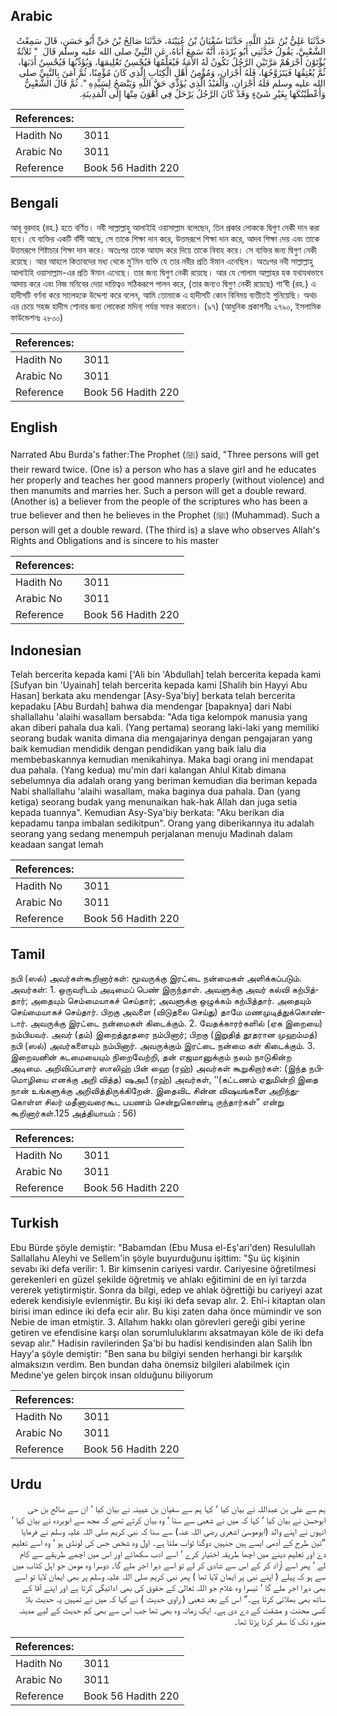 ## Arabic


<div dir="rtl" lang="ar" style={{fontSize:'larger',backgroundColor:'#f8f9fa',padding:20}}>
حَدَّثَنَا عَلِيُّ بْنُ عَبْدِ اللَّهِ، حَدَّثَنَا سُفْيَانُ بْنُ عُيَيْنَةَ، حَدَّثَنَا صَالِحُ بْنُ حَىٍّ أَبُو حَسَنٍ، قَالَ سَمِعْتُ الشَّعْبِيَّ، يَقُولُ حَدَّثَنِي أَبُو بُرْدَةَ، أَنَّهُ سَمِعَ أَبَاهُ، عَنِ النَّبِيِّ صلى الله عليه وسلم قَالَ ‏ "‏ ثَلاَثَةٌ يُؤْتَوْنَ أَجْرَهُمْ مَرَّتَيْنِ الرَّجُلُ تَكُونُ لَهُ الأَمَةُ فَيُعَلِّمُهَا فَيُحْسِنُ تَعْلِيمَهَا، وَيُؤَدِّبُهَا فَيُحْسِنُ أَدَبَهَا، ثُمَّ يُعْتِقُهَا فَيَتَزَوَّجُهَا، فَلَهُ أَجْرَانِ، وَمُؤْمِنُ أَهْلِ الْكِتَابِ الَّذِي كَانَ مُؤْمِنًا، ثُمَّ آمَنَ بِالنَّبِيِّ صلى الله عليه وسلم فَلَهُ أَجْرَانِ، وَالْعَبْدُ الَّذِي يُؤَدِّي حَقَّ اللَّهِ وَيَنْصَحُ لِسَيِّدِهِ ‏"‏‏.‏ ثُمَّ قَالَ الشَّعْبِيُّ وَأَعْطَيْتُكَهَا بِغَيْرِ شَىْءٍ وَقَدْ كَانَ الرَّجُلُ يَرْحَلُ فِي أَهْوَنَ مِنْهَا إِلَى الْمَدِينَةِ‏.‏
</div>
<div style={{backgroundColor:'#f8f9fa',padding:20, marginBottom: 10}}><table> <thead> <tr> <th>References:</th> <th></th> </tr> </thead> <tbody><tr><td>Hadith No</td><td>3011</td></tr><tr><td>Arabic No</td><td>3011</td></tr><tr><td>Reference</td><td>Book 56 Hadith 220</td></tr></tbody></table></div>

## Bengali


<div dir="ltr" lang="bn" style={{fontSize:'larger',backgroundColor:'#f8f9fa',padding:20}}>
আবূ বুরদাহ (রহ.) হতে বর্ণিত। নবী সাল্লাল্লাহু আলাইহি ওয়াসাল্লাম বলেছেন, তিন প্রকার লোককে দ্বিগুণ নেকী দান করা হবে। যে ব্যক্তির একটি বাঁদী আছে, সে তাকে শিক্ষা দান করে, উত্তমরূপে শিক্ষা দান করে, আদব শিক্ষা দেয় এবং তাকে উত্তমরূপে শিষ্টাচার শিক্ষা দান করে। অতঃপর তাকে আযাদ করে দিয়ে তাকে বিবাহ করে। সে ব্যক্তির জন্য দ্বিগুণ নেকী রয়েছে। আর আহলে কিতাবদের মধ্য থেকে মু’মিন ব্যক্তি যে তার নবীর প্রতি ঈমান এনেছিল। অতঃপর নবী সাল্লাল্লাহু আলাইহি ওয়াসাল্লাম-এর প্রতি ঈমান এনেছে। তার জন্য দ্বিগুণ নেকী রয়েছে। আর যে গোলাম আল্লাহর হক যথাযথভাবে আদায় করে এবং নিজ মনিবের দেয়া দায়িত্বও সঠিকরূপে পালন করে, (তার জন্যও দ্বিগুণ নেকী রয়েছে) শা‘বী (রহ.) এ হাদীসটি বর্ণনা করে সালেহকে উদ্দেশ্য করে বলেন, আমি তোমাকে এ হাদীসটি কোন বিনিময় ব্যতীতই শুনিয়েছি। অথচ এর চেয়ে সহজ হাদীস শোনার জন্য লোকেরা মদিনা্ পর্যন্ত সফর করতেন। (৯৭) (আধুনিক প্রকাশনীঃ ২৭৯০, ইসলামিক ফাউন্ডেশনঃ ২৮০০)
</div>
<div style={{backgroundColor:'#f8f9fa',padding:20, marginBottom: 10}}><table> <thead> <tr> <th>References:</th> <th></th> </tr> </thead> <tbody><tr><td>Hadith No</td><td>3011</td></tr><tr><td>Arabic No</td><td>3011</td></tr><tr><td>Reference</td><td>Book 56 Hadith 220</td></tr></tbody></table></div>

## English


<div dir="ltr" lang="en" style={{fontSize:'larger',backgroundColor:'#f8f9fa',padding:20}}>
Narrated Abu Burda's father:The Prophet (ﷺ) said, "Three persons will get their reward twice. (One is) a person who has a slave girl and he educates her properly and teaches her good manners properly (without violence) and then manumits and marries her. Such a person will get a double reward. (Another is) a believer from the people of the scriptures who has been a true believer and then he believes in the Prophet (ﷺ) (Muhammad). Such a person will get a double reward. (The third is) a slave who observes Allah's Rights and Obligations and is sincere to his master
</div>
<div style={{backgroundColor:'#f8f9fa',padding:20, marginBottom: 10}}><table> <thead> <tr> <th>References:</th> <th></th> </tr> </thead> <tbody><tr><td>Hadith No</td><td>3011</td></tr><tr><td>Arabic No</td><td>3011</td></tr><tr><td>Reference</td><td>Book 56 Hadith 220</td></tr></tbody></table></div>

## Indonesian


<div dir="ltr" lang="id" style={{fontSize:'larger',backgroundColor:'#f8f9fa',padding:20}}>
Telah bercerita kepada kami ['Ali bin 'Abdullah] telah bercerita kepada kami [Sufyan bin 'Uyainah] telah bercerita kepada kami [Shalih bin Hayyi Abu Hasan] berkata aku mendengar [Asy-Sya'biy] berkata telah bercerita kepadaku [Abu Burdah] bahwa dia mendengar [bapaknya] dari Nabi shallallahu 'alaihi wasallam bersabda: "Ada tiga kelompok manusia yang akan diberi pahala dua kali. (Yang pertama) seorang laki-laki yang memiliki seorang budak wanita dimana dia mengajarinya dengan pengajaran yang baik kemudian mendidik dengan pendidikan yang baik lalu dia membebaskannya kemudian menikahinya. Maka bagi orang ini mendapat dua pahala. (Yang kedua) mu'min dari kalangan Ahlul Kitab dimana sebelumnya dia adalah orang yang beriman kemudian dia beriman kepada Nabi shallallahu 'alaihi wasallam, maka baginya dua pahala. Dan (yang ketiga) seorang budak yang menunaikan hak-hak Allah dan juga setia kepada tuannya". Kemudian Asy-Sya'biy berkata: "Aku berikan dia kepadamu tanpa imbalan sedikitpun". Orang yang diberikannya itu adalah seorang yang sedang menempuh perjalanan menuju Madinah dalam keadaan sangat lemah
</div>
<div style={{backgroundColor:'#f8f9fa',padding:20, marginBottom: 10}}><table> <thead> <tr> <th>References:</th> <th></th> </tr> </thead> <tbody><tr><td>Hadith No</td><td>3011</td></tr><tr><td>Arabic No</td><td>3011</td></tr><tr><td>Reference</td><td>Book 56 Hadith 220</td></tr></tbody></table></div>

## Tamil


<div dir="ltr" lang="ta" style={{fontSize:'larger',backgroundColor:'#f8f9fa',padding:20}}>
நபி (ஸல்) அவர்கள்கூறினார்கள்: மூவருக்கு இரட்டை நன்மைகள் அளிக்கப்படும். அவர்கள்: 1. ஒருவரிடம் அடிமைப் பெண் இருந்தாள். அவளுக்கு அவர் கல்வி கற்பித்தார்; அதையும் செம்மையாகச் செய்தார்; அவளுக்கு ஒழுக்கம் கற்பித்தார். அதையும் செய்மையாகச் செய்தார். பிறகு அவளை (விடுதலை செய்து) தாமே மணமுடித்துக்கொண்டார். அவருக்கு இரட்டை நன்மைகள் கிடைக்கும். 2. வேதக்காரர்களில் (ஏக இறையை) நம்பியவர். அவர் (தம்) இறைத்தூதரை நம்பினார்; பிறகு (இறுதித் தூதரான முஹம்மத்) நபி (ஸல்) அவர்களையும் நம்பினார். அவருக்கும் இரட்டை நன்மை கள் கிடைக்கும். 3. இறைவனின் கடமையையும் நிறைவேற்றி, தன் எஜமானுக்கும் நலம் நாடுகின்ற அடிமை. அறிவிப்பாளர் ஸாலிஹ் பின் ஹை (ரஹ்) அவர்கள் கூறுகிறார்கள்: (இந்த நபிமொழியை எனக்கு அறி வித்த) ஷஅபீ (ரஹ்) அவர்கள், ‘‘(கட்டணம் ஏதுமின்றி இதை நான் உங்களுக்கு அறிவித்திருக்கிறேன். இதைவிட சின்ன விஷயங்களை அறிந்துகொள்ள சிலர் மதீனாவரைகூட பயணம் சென்றுகொண்டி ருந்தார்கள்” என்று கூறினார்கள்.125 அத்தியாயம் : 56)
</div>
<div style={{backgroundColor:'#f8f9fa',padding:20, marginBottom: 10}}><table> <thead> <tr> <th>References:</th> <th></th> </tr> </thead> <tbody><tr><td>Hadith No</td><td>3011</td></tr><tr><td>Arabic No</td><td>3011</td></tr><tr><td>Reference</td><td>Book 56 Hadith 220</td></tr></tbody></table></div>

## Turkish


<div dir="ltr" lang="tr" style={{fontSize:'larger',backgroundColor:'#f8f9fa',padding:20}}>
Ebu Bürde şöyle demiştir: "Babamdan (Ebu Musa el-Eş'ari'den) Resulullah Sallallahu Aleyhi ve Sellem'in şöyle buyurduğunu işittim: "Şu üç kişinin sevabı iki defa verilir: 1. Bir kimsenin cariyesi vardır. Cariyesine öğretilmesi gerekenleri en güzel şekilde öğretmiş ve ahlakı eğitimini de en iyi tarzda vererek yetiştirmiştir. Sonra da bilgi, edep ve ahlak öğrettiği bu cariyeyi azat ederek kendisiyle evlenmiştir. Bu kişi iki defa sevap alır. 2. Ehl-i kitaptan olan birisi iman edince iki defa ecir alır. Bu kişi zaten daha önce mümindir ve son Nebie de iman etmiştir. 3. Allahım hakkı olan görevleri gereği gibi yerine getiren ve efendisine karşı olan sorumluluklarını aksatmayan köle de iki defa sevap alır." Hadisin ravilerinden Şa'bi bu hadisi kendisinden alan Salih İbn Hayy'a şöyle demiştir: "Ben sana bu bilgiyi senden herhangi bir karşılık almaksızın verdim. Ben bundan daha önemsiz bilgileri alabilmek için Medıne'ye gelen birçok insan olduğunu biliyorum
</div>
<div style={{backgroundColor:'#f8f9fa',padding:20, marginBottom: 10}}><table> <thead> <tr> <th>References:</th> <th></th> </tr> </thead> <tbody><tr><td>Hadith No</td><td>3011</td></tr><tr><td>Arabic No</td><td>3011</td></tr><tr><td>Reference</td><td>Book 56 Hadith 220</td></tr></tbody></table></div>

## Urdu


<div dir="rtl" lang="ur" style={{fontSize:'larger',backgroundColor:'#f8f9fa',padding:20}}>
ہم سے علی بن عبداللہ نے بیان کیا ‘ کہا ہم سے سفیان بن عیینہ نے بیان کیا ‘ ان سے صالح بن حی ابوحسن نے بیان کیا ‘ کہا کہ میں نے شعبی سے سنا ‘ وہ بیان کرتے تھے کہ مجھ سے ابوبردہ نے بیان کیا ‘ انہوں نے اپنے والد (ابوموسیٰ اشعری رضی اللہ عنہ) سے سنا کہ نبی کریم صلی اللہ علیہ وسلم نے فرمایا ”تین طرح کے آدمی ایسے ہیں جنہیں دوگنا ثواب ملتا ہے۔ اول وہ شخص جس کی لونڈی ہو ‘ وہ اسے تعلیم دے اور تعلیم دینے میں اچھا طریقہ اختیار کرے ‘ اسے ادب سکھائے اور اس میں اچھے طریقے سے کام لے ‘ پھر اسے آزاد کر کے اس سے شادی کر لے تو اسے دہرا اجر ملے گا۔ دوسرا وہ مومن جو اہل کتاب میں سے ہو کہ پہلے ( اپنے نبی پر ایمان لایا تھا ) پھر نبی کریم صلی اللہ علیہ وسلم پر بھی ایمان لایا تو اسے بھی دہرا اجر ملے گا ‘ تیسرا وہ غلام جو اللہ تعالیٰ کے حقوق کی بھی ادائیگی کرتا ہے اور اپنے آقا کے ساتھ بھی بھلائی کرتا ہے۔“ اس کے بعد شعبی ( راوی حدیث ) نے کہا کہ میں نے تمہیں یہ حدیث بلا کسی محنت و مشقت کے دے دی ہے۔ ایک زمانہ وہ بھی تھا جب اس سے بھی کم حدیث کے لیے مدینہ منورہ تک کا سفر کرنا پڑتا تھا۔
</div>
<div style={{backgroundColor:'#f8f9fa',padding:20, marginBottom: 10}}><table> <thead> <tr> <th>References:</th> <th></th> </tr> </thead> <tbody><tr><td>Hadith No</td><td>3011</td></tr><tr><td>Arabic No</td><td>3011</td></tr><tr><td>Reference</td><td>Book 56 Hadith 220</td></tr></tbody></table></div>